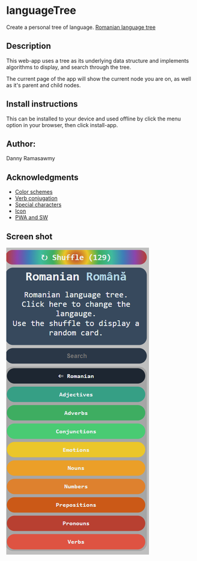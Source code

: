 # languageTree
Create a personal tree of language. [Romanian language tree](https://dannyramasawmy.github.io/languageTree/)

## Description

This web-app uses a tree as its underlying data structure and implements algorithms to display, and search through the tree. 

The current page of the app will show the current node you are on, as well as it's parent and child nodes.  

## Install instructions
This can be installed to your device and used offline by click the menu option in your browser, then click install-app.

## Author:

Danny Ramasawmy

## Acknowledgments
- [Color schemes](https://htmlcolorcodes.com/)
- [Verb conjugation](https://cooljugator.com/ro/suna)
- [Special characters](https://www.thoughtco.com/html-codes-romanian-characters-4062226)
- [Icon](https://commons.wikimedia.org/wiki/File:Book-icon-bible.png)
- [PWA and SW](https://developer.mozilla.org/en-US/docs/Web/Progressive_web_apps/Add_to_home_screen)

## Screen shot
![](img/screenshot.png)

